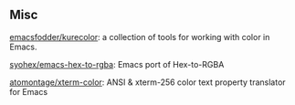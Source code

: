 






## Misc



[emacsfodder/kurecolor](https://github.com/emacsfodder/kurecolor): a collection of tools for working with color in Emacs.


[syohex/emacs-hex-to-rgba](https://github.com/syohex/emacs-hex-to-rgba): Emacs port of Hex-to-RGBA

[atomontage/xterm-color](https://github.com/atomontage/xterm-color): ANSI & xterm-256 color text property translator for Emacs



